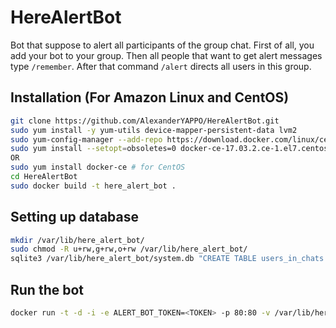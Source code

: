 # HereAlertBot

Bot that suppose to alert all participants of the group chat. First of all, you add your bot to your group. Then all people that want to get alert messages type `/remember`. After that command `/alert` directs all users in this group.

## Installation (For Amazon Linux and CentOS)
```bash
git clone https://github.com/AlexanderYAPPO/HereAlertBot.git
sudo yum install -y yum-utils device-mapper-persistent-data lvm2
sudo yum-config-manager --add-repo https://download.docker.com/linux/centos/docker-ce.repo
sudo yum install --setopt=obsoletes=0 docker-ce-17.03.2.ce-1.el7.centos.x86_64 docker-ce-selinux-17.03.2.ce-1.el7.centos.noarch # For Amazon Linux
OR 
sudo yum install docker-ce # for CentOS
cd HereAlertBot
sudo docker build -t here_alert_bot .
```

## Setting up database
```bash
mkdir /var/lib/here_alert_bot/
sudo chmod -R u+rw,g+rw,o+rw /var/lib/here_alert_bot/
sqlite3 /var/lib/here_alert_bot/system.db "CREATE TABLE users_in_chats (chat_id integer, username text, primary key (chat_id, username));"
```

## Run the bot
```bash
docker run -t -d -i -e ALERT_BOT_TOKEN=<TOKEN> -p 80:80 -v /var/lib/here_alert_bot:/var/lib/here_alert_bot here_alert_bot
```